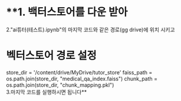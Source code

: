 # **1. 백터스토어를 다운 받아<BR>
2."ai튜터(테스트).ipynb"의 마지막 코드와 같은 경로(gg drive)에 위치 시키고 <BR>
# 벡터스토어 경로 설정
store_dir = '/content/drive/MyDrive/tutor_store'
faiss_path = os.path.join(store_dir, "medical_qa_index.faiss")
chunk_path = os.path.join(store_dir, "chunk_mapping.pkl")
<BR>
3.마지막 코드를 실행하시면 됩니다**
